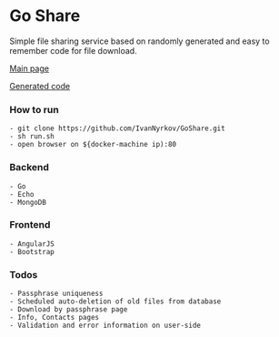 # Go Share

Simple file sharing service based on randomly generated and easy to remember code for file download.

[Main page](http://cs630430.vk.me/v630430677/8e/jY04CyWwBhM.jpg)

[Generated code](http://cs630430.vk.me/v630430677/95/SUyOcnvlkJo.jpg)

### How to run
    - git clone https://github.com/IvanNyrkov/GoShare.git
    - sh run.sh
    - open browser on ${docker-machine ip):80  

### Backend
    - Go
    - Echo
    - MongoDB

### Frontend
    - AngularJS
    - Bootstrap

### Todos
    - Passphrase uniqueness
    - Scheduled auto-deletion of old files from database
    - Download by passphrase page
    - Info, Contacts pages
    - Validation and error information on user-side
